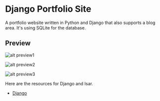 # Django Portfolio Site

A portfolio website written in Python and Django that also supports a blog area. It's using SQLite for the database.

## Preview

![alt preview1](https://i.imgur.com/r027VCM.png)

![alt preview2](https://i.imgur.com/ISR84Oo.png)

![alt preview3](https://i.imgur.com/ISDyEOR.png)

Here are the resources for Django and Isar.
- [Django](https://www.djangoproject.com/)